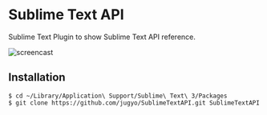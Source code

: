 Sublime Text API
====

Sublime Text Plugin to show Sublime Text API reference.

![screencast](http://i.imgur.com/Qevxg72.gif)

## Installation

```
$ cd ~/Library/Application\ Support/Sublime\ Text\ 3/Packages
$ git clone https://github.com/jugyo/SublimeTextAPI.git SublimeTextAPI
```